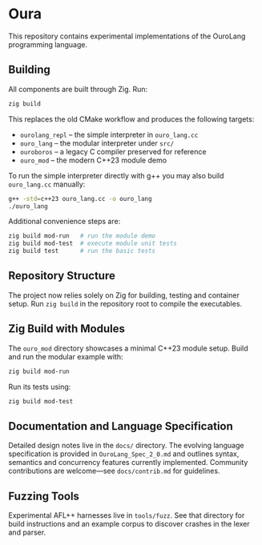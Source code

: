 # Oura

This repository contains experimental implementations of the OuroLang programming language.

## Building

All components are built through Zig. Run:

```bash
zig build
```

This replaces the old CMake workflow and produces the following targets:

* `ourolang_repl` – the simple interpreter in `ouro_lang.cc`
* `ouro_lang` – the modular interpreter under `src/`
* `ouroboros` – a legacy C compiler preserved for reference
* `ouro_mod` – the modern C++23 module demo

To run the simple interpreter directly with g++ you may also build `ouro_lang.cc` manually:

```bash
g++ -std=c++23 ouro_lang.cc -o ouro_lang
./ouro_lang
```

Additional convenience steps are:

```bash
zig build mod-run   # run the module demo
zig build mod-test  # execute module unit tests
zig build test      # run the basic tests
```

## Repository Structure

The project now relies solely on Zig for building, testing and container setup. Run `zig build` in the repository root to compile the executables.

## Zig Build with Modules

The `ouro_mod` directory showcases a minimal C++23 module setup. Build and run the modular example with:

```bash
zig build mod-run
```

Run its tests using:

```bash
zig build mod-test
```

## Documentation and Language Specification

Detailed design notes live in the `docs/` directory. The evolving language
specification is provided in `OuroLang_Spec_2_0.md` and outlines syntax,
semantics and concurrency features currently implemented. Community
contributions are welcome—see `docs/contrib.md` for guidelines.

## Fuzzing Tools

Experimental AFL++ harnesses live in `tools/fuzz`.  See that directory for build instructions and an example corpus to discover crashes in the lexer and parser.

